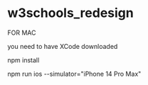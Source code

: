 # w3schools_redesign
FOR MAC 

you need to have XCode downloaded

npm install

npm run ios --simulator="iPhone 14 Pro Max"
